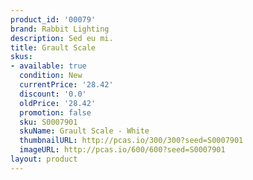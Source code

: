 ```yaml
---
product_id: '00079'
brand: Rabbit Lighting
description: Sed eu mi.
title: Grault Scale
skus:
- available: true
  condition: New
  currentPrice: '28.42'
  discount: '0.0'
  oldPrice: '28.42'
  promotion: false
  sku: S0007901
  skuName: Grault Scale - White
  thumbnailURL: http://pcas.io/300/300?seed=S0007901
  imageURL: http://pcas.io/600/600?seed=S0007901
layout: product
---
```

